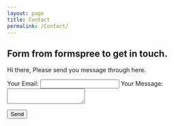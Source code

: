 ```yaml
---
layout: page
title: Contact
permalink: /Contact/
---
```


## Form from formspree to get in touch.  

Hi there, Please send you message through here. 

<!-- copied from formspree -->

<form id="contact-form" action="https://formspree.io/f/manennlq" method="POST">
  <label>
    Your Email:
    <input type="email" name="email" required>
  </label>

  <label>
    Your Message:
    <textarea name="message" required></textarea>
  </label>

  <button type="submit">Send</button>
  <p id="form-status" style="display: none; color: green;">Message sent! I'll get back to you as soon as possible.</p>
</form>

<script>
  document.getElementById("contact-form").addEventListener("submit", async function(event) {
    event.preventDefault();
    
    let form = event.target;
    let status = document.getElementById("form-status");
    let data = new FormData(form);

    try {
      let response = await fetch(form.action, {
        method: "POST",
        body: data,
        headers: { 'Accept': 'application/json' }
      });

      if (response.ok) {
        status.style.display = "block";
        form.reset();
      } else {
        alert("Sorry! Something went wrong. Please try again.");
      }
    } catch (error) {
      alert("Error submitting the form. Can you try again.");
    }
  });
</script>
